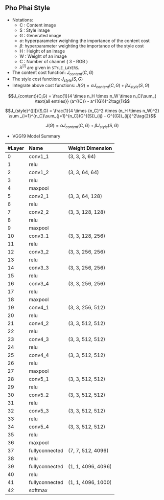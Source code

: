 ## Pho Phai Style

<script type="text/javascript"
   src="https://cdnjs.cloudflare.com/ajax/libs/mathjax/2.7.2/MathJax.js">
</script>

* Notations:
  - C : Content image
  - S : Style image
  - G : Generated image
  - $\alpha$: hyperparameter weighting the importance of the content cost
  - $\beta$: hyperparameter weighting the importance of the style cost
  - H : Height of an image
  - W : Weight of an image
  - C : Number of channel ( 3 - RGB )
  - $\lambda^{[l]}$ are given in `STYLE_LAYERS`.
* The content cost function: $J_{content}(C,G)$
* The style cost function:  $J_{style}(S,G)$
* Integrate above cost functions:  $J(G) = \alpha J_{content}(C,G) + \beta J_{style}(S,G)$

$$J_{content}(C,G) =  \frac{1}{4 \times n_H \times n_W \times n_C}\sum_{ \text{all entries}} (a^{(C)} - a^{(G)})^2\tag{1}$$

$$J_{style}^{[l]}(S,G) = \frac{1}{4 \times {n_C}^2 \times (n_H \times n_W)^2} \sum _{i=1}^{n_C}\sum_{j=1}^{n_C}(G^{(S)}_{ij} - G^{(G)}_{ij})^2\tag{2}$$


$$J(G) = \alpha J_{content}(C,G) + \beta J_{style}(S,G)$$

* VGG19 Model Summary

| #Layer   |  Name   |      Weight  Dimension  |
| -------- |:--------|:---------------|
|  0     |      conv1_1| (3, 3, 3, 64)   |
|  1     |      relu ||
|  2     |      conv1_2| (3, 3, 64, 64)   |
|  3     |      relu ||
|  4     |      maxpool   ||
|  5     |      conv2_1| (3, 3, 64, 128)
|  6     |      relu   ||
|  7     |      conv2_2| (3, 3, 128, 128)
|  8     |      relu   ||
|  9     |      maxpool |
|  10     |      conv3_1| (3, 3, 128, 256)   |
|  11     |      relu ||
|  12     |      conv3_2| (3, 3, 256, 256)   |
|  13     |      relu ||
|  14     |      conv3_3| (3, 3, 256, 256)   |
|  15     |      relu ||
|  16     |      conv3_4| (3, 3, 256, 256)   |
|  17     |      relu ||
|  18     |      maxpool ||
|  19     |      conv4_1| (3, 3, 256, 512)
|  20     |      relu   ||
|  21     |      conv4_2| (3, 3, 512, 512) |
|  22     |      relu   ||
|  23     |      conv4_3| (3, 3, 512, 512) |
|  24     |      relu   ||
|  25     |      conv4_4| (3, 3, 512, 512) |
|  26     |      relu   ||
|  27     |      maxpool ||
|  28     |      conv5_1| (3, 3, 512, 512)   |
|  29     |      relu   ||
|  30     |      conv5_2| (3, 3, 512, 512)   |
|  31     |      relu   ||
|  32     |      conv5_3| (3, 3, 512, 512)   |
|  33     |      relu   ||
|  34     |      conv5_4| (3, 3, 512, 512)   |
|  35     |      relu   ||
|  36     |      maxpool ||
|  37     |      fullyconnected| (7, 7, 512, 4096)   |
|  38     |      relu ||
|  39     |      fullyconnected| (1, 1, 4096, 4096)   |
|  40     |      relu ||
|  41     |      fullyconnected| (1, 1, 4096, 1000)   |
|  42     |      softmax   ||   
